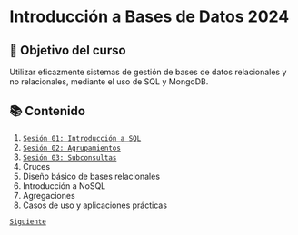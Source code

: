# Introducción a Bases de Datos 2024

## 🎯 Objetivo del curso

Utilizar eficazmente sistemas de gestión de bases de datos relacionales y no relacionales, mediante el uso de SQL y MongoDB.				

## 📚 Contenido

1. [`Sesión 01: Introducción a SQL`](sesion01/README.md)
1. [`Sesión 02: Agrupamientos`](sesion02/README.md)
1. [`Sesión 03: Subconsultas`](sesion03/README.md)
1. Cruces
1. Diseño básico de bases relacionales
1. Introducción a NoSQL
1. Agregaciones
1. Casos de uso y aplicaciones prácticas

[`Siguiente`](sesion01/README.md)
